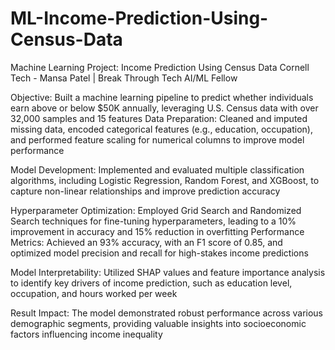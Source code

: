# ML-Income-Prediction-Using-Census-Data
Machine Learning Project: Income Prediction Using Census Data
Cornell Tech - Mansa Patel | Break Through Tech AI/ML Fellow

Objective: Built a machine learning pipeline to predict whether individuals earn above or below $50K annually, leveraging U.S. Census data with over 32,000 samples and 15 features
Data Preparation: Cleaned and imputed missing data, encoded categorical features (e.g., education, occupation), and performed feature scaling for numerical columns to improve model performance


Model Development: Implemented and evaluated multiple classification algorithms, including Logistic Regression, Random Forest, and XGBoost, to capture non-linear relationships and improve prediction accuracy


Hyperparameter Optimization: Employed Grid Search and Randomized Search techniques for fine-tuning hyperparameters, leading to a 10% improvement in accuracy and 15% reduction in overfitting
Performance Metrics: Achieved an 93% accuracy, with an F1 score of 0.85, and optimized model precision and recall for high-stakes income predictions


Model Interpretability: Utilized SHAP values and feature importance analysis to identify key drivers of income prediction, such as education level, occupation, and hours worked per week

Result Impact: The model demonstrated robust performance across various demographic segments, providing valuable insights into socioeconomic factors influencing income inequality



